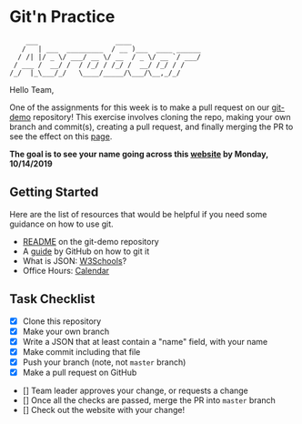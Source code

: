 
# Git'n Practice
```
    ___                   ____                 
   /   | ___  _________  / __ )___  ____ ______
  / /| |/ _ \/ ___/ __ \/ __  / _ \/ __ `/ ___/
 / ___ /  __/ /  / /_/ / /_/ /  __/ /_/ / /    
/_/  |_\___/_/   \____/_____/\___/\__,_/_/     
```                                               

Hello Team,

One of the assignments for this week is to make a pull request on our 
[git-demo](https://github.com/UAVs-at-Berkeley/aerobear-git-demo) repository!
This exercise involves cloning the repo, making your own branch and commit(s), 
creating a pull request, and finally merging the PR to see the effect on 
this [page](https://aerobear.berkeley.edu/git-demo/).

**The goal is to see your name going across this 
[website](https://aerobear.berkeley.edu/git-demo/) by Monday, 10/14/2019**

## Getting Started
Here are the list of resources that would be helpful if you need some guidance on how to use git.
* [README](https://github.com/UAVs-at-Berkeley/aerobear-git-demo/blob/master/README.md) on the git-demo repository
* A [guide](https://guides.github.com/activities/hello-world/#branch) by GitHub on how to git it
* What is JSON: [W3Schools](https://www.w3schools.com/whatis/whatis_json.asp)?
* Office Hours: [Calendar](https://uavs.berkeley.edu/calendar.html)


## Task Checklist

- [x] Clone this repository
- [x] Make your own branch
- [x] Write a JSON that at least contain a "name" field, with your name
- [x] Make commit including that file
- [x] Push your branch (note, not `master` branch)
- [x] Make a pull request on GitHub
- [] Team leader approves your change, or requests a change
- [] Once all the checks are passed, merge the PR into `master` branch
- [] Check out the website with your change!
